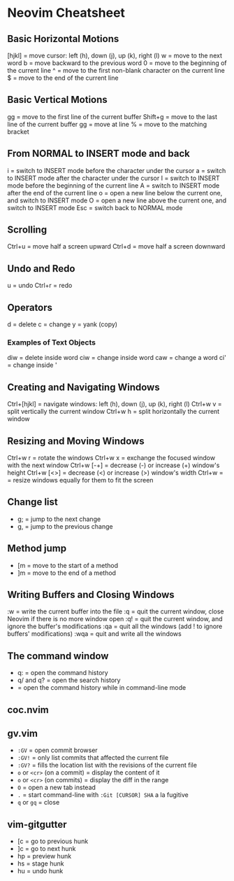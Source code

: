 # Neovim Cheatsheet

## Basic Horizontal Motions

[hjkl] = move cursor: left (h), down (j), up (k), right (l)
w = move to the next word
b = move backward to the previous word
0 = move to the beginning of the current line
^ = move to the first non-blank character on the current line
$ = move to the end of the current line

## Basic Vertical Motions

gg = move to the first line of the current buffer
Shift+g = move to the last line of the current buffer
<number> gg = move at line <number>
% = move to the matching bracket

## From NORMAL to INSERT mode and back

i = switch to INSERT mode before the character under the cursor
a = switch to INSERT mode after the character under the cursor
I = switch to INSERT mode before the beginning of the current line
A = switch to INSERT mode after the end of the current line
o = open a new line below the current one, and switch to INSERT mode
O = open a new line above the current one, and switch to INSERT mode
Esc = switch back to NORMAL mode

## Scrolling

Ctrl+u = move half a screen upward
Ctrl+d = move half a screen downward

## Undo and Redo

u = undo
Ctrl+r = redo

## Operators

d = delete
c = change
y = yank (copy)

### Examples of Text Objects

diw = delete inside word
ciw = change inside word
caw = change a word
ci' = change inside '

## Creating and Navigating Windows

Ctrl+[hjkl] = navigate windows: left (h), down (j), up (k), right (l)
Ctrl+w v = split vertically the current window
Ctrl+w h = split horizontally the current window

## Resizing and Moving Windows

Ctrl+w r = rotate the windows
Ctrl+w x = exchange the focused window with the next window
Ctrl+w [-+] = decrease (-) or increase (+) window's height
Ctrl+w [<>] = decrease (<) or increase (>) window's width
Ctrl+w = = resize windows equally for them to fit the screen

## Change list

- g; = jump to the next change
- g, = jump to the previous change

## Method jump

- [m = move to the start of a method
- ]m = move to the end of a method

## Writing Buffers and Closing Windows

:w = write the current buffer into the file
:q = quit the current window, close Neovim if there is no more window open
:q! = quit the current window, and ignore the buffer's modifications
:qa = quit all the windows (add ! to ignore buffers' modifications)
:wqa = quit and write all the windows

## The command window

- q: = open the command history
- q/ and q? = open the search history
- <c-f> = open the command history while in command-line mode

## coc.nvim

<!-- - <space-a> = show diagnostics -->
<!-- - <space-o> = show symbols in a file -->
<!-- - <space-s> = search symbols in a workspace -->

## gv.vim

- `:GV` = open commit browser
- `:GV!` = only list commits that affected the current file
- `:GV?` = fills the location list with the revisions of the current file
- `o` or `<cr>` (on a commit) = display the content of it
- `o` or `<cr>` (on commits) = display the diff in the range
- `O` = open a new tab instead
- `.` = start command-line with `:Git [CURSOR] SHA` a la fugitive
- `q` or `gq` = close

## vim-gitgutter

- [c = go to previous hunk
- ]c = go to next hunk
- <leader>hp = preview hunk
- <leader>hs = stage hunk
- <leader>hu = undo hunk
